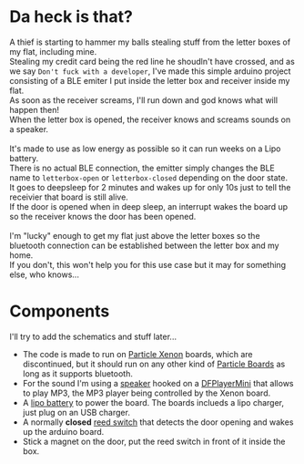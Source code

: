 # Da heck is that?
A thief is starting to hammer my balls stealing stuff from the letter boxes of my flat, including mine.\
Stealing my credit card being the red line he shoudln't have crossed, and as we say `Don't fuck with a developer`, I've made this simple arduino project consisting of a BLE emiter I put inside the letter box and receiver inside my flat.\
As soon as the receiver screams, I'll run down and god knows what will happen then!\
When the letter box is opened, the receiver knows and screams sounds on a speaker.\
\
It's made to use as low energy as possible so it can run weeks on a Lipo battery.\
There is no actual BLE connection, the emitter simply changes the BLE name to `letterbox-open` or `letterbox-closed` depending on the door state.\
It goes to deepsleep for 2 minutes and wakes up for only 10s just to tell the receivier that board is still alive.\
If the door is opened when in deep sleep, an interrupt wakes the board up so the receiver knows the door has been opened.\
\
I'm "lucky" enough to get my flat just above the letter boxes so the bluetooth connection can be established between the letter box and my home.\
If you don't, this won't help you for this use case but it may for something else, who knows...

# Components
I'll try to add the schematics and stuff later...
- The code is made to run on [Particle Xenon](https://docs.particle.io/xenon/) boards, which are discontinued, but it should run on any other kind of [Particle Boards](https://www.particle.io/devices/) as long as it supports bluetooth.
- For the sound I'm using a [speaker](https://www.adafruit.com/product/1313) hooked on a [DFPlayerMini](https://wiki.dfrobot.com/DFPlayer_Mini_SKU_DFR0299) that allows to play MP3, the MP3 player being controlled by the Xenon board.
- A [lipo battery](https://www.adafruit.com/product/2011) to power the board. The boards inclueds a lipo charger, just plug on an USB charger.
- A normally **closed** [reed switch](https://www.amazon.com/Gebildet-Normally-Magnetic-Induction-Multi-Use/dp/B088CQL44X) that detects the door opening and wakes up the arduino board.
- Stick a magnet on the door, put the reed switch in front of it inside the box.
